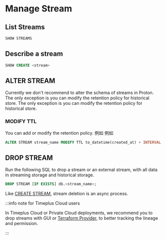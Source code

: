 # Manage Stream

## List Streams

```sql
SHOW STREAMS
```

## Describe a stream

```sql
SHOW CREATE <stream>
```

## ALTER STREAM

Currently we don't recommend to alter the schema of streams in Proton. The only exception is you can modify the retention policy for historical store. The only exception is you can modify the retention policy for historical store.

### MODIFY TTL

You can add or modify the retention policy. 例如 例如

```sql
ALTER STREAM stream_name MODIFY TTL to_datetime(created_at) + INTERVAL 48 HOUR
```

## DROP STREAM

Run the following SQL to drop a stream or an external stream, with all data in streaming storage and historical storage.

```sql
DROP STREAM [IF EXISTS] db.<stream_name>;
```

Like [CREATE STREAM](proton-create-stream), stream deletion is an async process.

:::info note for Timeplus Cloud users

In Timeplus Cloud or Private Cloud deployments, we recommend you to drop streams with GUI or [Terraform Provider](terraform), to better tracking the lineage and permission.

:::
